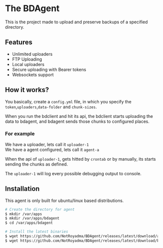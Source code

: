 
# The BDAgent

This is the project made to upload and preserve backups of a specified directory.


## Features

- Unlimited uploaders
- FTP Uploading
- Local uploaders
- Secure uploading with Bearer tokens
- Websockets support

## How it works?

You basically, create a `config.yml` file, in which you specify the `token`,`uploaders`,`data-folder` and `chunk-sizes`.

When you run the bdclient and hit its api, the bdclient starts uploading the data to bdagent, and bdagent sends those chunks to configured places.

### For example
We have a uploader, lets call it `uploader-1`\
We have a agent configured, lets call it `agent-a`

When the api of `uploader-1`, gets hitted by `crontab` or by manually, its starts sending the chunks as defined.

The `uploader-1` will log every possible debugging output to console.


## Installation

This agent is only built for ubuntu/linux based distributions.

```bash
# Create the directory for agent
$ mkdir /var/apps
$ mkdir /var/apps/bdagent
$ cd /var/apps/bdagent

# Install the latest binaries
$ wget https://github.com/NotRoyadma/BDAgent/releases/latest/download/agent
$ wget https://github.com/NotRoyadma/BDAgent/releases/latest/download/bdagent.service
```
    


